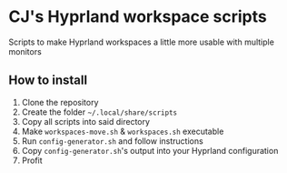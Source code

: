 # CJ's Hyprland workspace scripts
Scripts to make Hyprland workspaces a little more usable with multiple monitors


## How to install
1. Clone the repository
2. Create the folder `~/.local/share/scripts`
3. Copy all scripts into said directory
4. Make `workspaces-move.sh` & `workspaces.sh` executable
5. Run `config-generator.sh` and follow instructions
6. Copy `config-generator.sh`'s output into your Hyprland configuration
7. Profit

